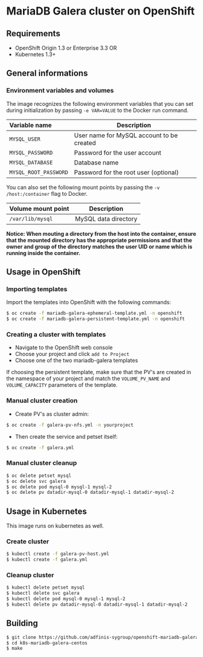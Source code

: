 # MariaDB Galera cluster on OpenShift

## Requirements
- OpenShift Origin 1.3 or Enterprise 3.3 OR
- Kubernetes 1.3+


## General informations

### Environment variables and volumes

The image recognizes the following environment variables that you can set during
initialization by passing `-e VAR=VALUE` to the Docker run command.

|  Variable name         | Description                               |
| :--------------------- | ----------------------------------------- |
|  `MYSQL_USER`          | User name for MySQL account to be created |
|  `MYSQL_PASSWORD`      | Password for the user account             |
|  `MYSQL_DATABASE`      | Database name                             |
|  `MYSQL_ROOT_PASSWORD` | Password for the root user (optional)     |

You can also set the following mount points by passing the `-v /host:/container`
flag to Docker.

| Volume mount point       | Description          |
| :----------------------- | -------------------- |
|  `/var/lib/mysql`        | MySQL data directory |

**Notice: When mouting a directory from the host into the container,
ensure that the mounted directory has the appropriate permissions and
that the owner and group of the directory matches the user UID or name
which is running inside the container.**


## Usage in OpenShift

### Importing templates

Import the templates into OpenShift with the following commands:
```bash
$ oc create -f mariadb-galera-ephemeral-template.yml -n openshift
$ oc create -f mariadb-galera-persistent-template.yml -n openshift
```


### Creating a cluster with templates
- Navigate to the OpenShift web console
- Choose your project and click `add to Project`
- Choose one of the two mariadb-galera templates

If choosing the persistent template, make sure that the PV's are created in the
namespace of your project and match the `VOLUME_PV_NAME` and `VOLUME_CAPACITY`
parameters of the template.


### Manual cluster creation

- Create PV's as cluster admin:
```bash
$ oc create -f galera-pv-nfs.yml -n yourproject
```
- Then create the service and petset itself:
```bash
$ oc create -f galera.yml
```


### Manual cluster cleanup

```bash
$ oc delete petset mysql
$ oc delete svc galera
$ oc delete pod mysql-0 mysql-1 mysql-2
$ oc delete pv datadir-mysql-0 datadir-mysql-1 datadir-mysql-2
```


## Usage in Kubernetes

This image runs on kubernetes as well.

### Create cluster
```bash
$ kubectl create -f galera-pv-host.yml
$ kubectl create -f galera.yml
```

### Cleanup cluster
```bash
$ kubectl delete petset mysql
$ kubectl delete svc galera
$ kubectl delete pod mysql-0 mysql-1 mysql-2
$ kubectl delete pv datadir-mysql-0 datadir-mysql-1 datadir-mysql-2
```


## Building
```bash
$ git clone https://github.com/adfinis-sygroup/openshift-mariadb-galera
$ cd k8s-mariadb-galera-centos
$ make
```
